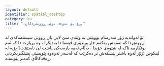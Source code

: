 ```yaml
---
layout: default
identifier: spatial_desktop
category: ku
title: ".بڕۆ بۆ نەوەی نوێی ڕوومێزەکان"
---
```


تۆ لەوانەیە زۆر سەرسام بووبێتی بە وێنەی سێ لایی یان  ڕوونی سیستمەکەی لە ڕوومێزدا کە ئەمەش یەکەم جار ویندۆزی ڤیستا دا بەدیکرا ، وە بڕیارت دا کە ئەم نوێکارییە تاکە لە شێوەی خۆیدا ، بەڵام ئەمە پارەیەکی باشت لێ ناسێنێت؟ بۆیە لە لینکوس :زۆر لەوە باشتر پێشکەش تر دەکرێت کە لەسەر ئەوەوە پێویستی پشتگیریکردنی ڕەقەکاڵای کەمتر پێویستە.

<? all_video_ids_from_file ();?>




